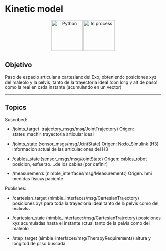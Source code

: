 # Kinetic model

<div align="center">
    <img width=100px src="https://img.shields.io/badge/lenguage-%20python-blue" alt="Python">
    <img width=100px src="https://img.shields.io/badge/status-in%20process-orange" alt="In process">
</div>

## Objetivo

Paso de espacio articular a cartesiano del Exo, obteniendo posiciones xyz del maleolo y la pelvis, tanto de la trayectoria ideal (con long y alt de paso) como la real en cada instante (acumulando en un vector)

---

## Topics

Suscribed:

* /joints_target  (trajectory_msgs/msg/JointTrajectory) Origen: states_machin trayectoria articular ideal

* /joints_state  (sensor_msgs/msg/JointState) Origen: Nodo_Simulink (H3)
    informacion actual de las articulaciones del H3

* /cables_state  (sensor_msgs/msg/JointState) Origen: cables_robot
    posicion, esfuerzo....de los cables (por definir)

* /measurements  (nimble_interfaces/msg/Measurements) Origen: hmi
    medidas fisicas paciente

Publishes:

* /cartesian_target  (nimble_interfaces/msg/CartesianTrajectory)
    posiciones xyz para toda la trayectoria ideal tanto de la pelvis como del maleolo.

* /cartesian_state (nimble_interfaces/msg/CartesianTrajectory)
    posiciones xyz acumuladas hasta el instante actual tanto de la pelvis como del maleolo

* /step_target (nimble_interfaces/msg/TherapyRequirements)
    altura y longitud de paso buscada
